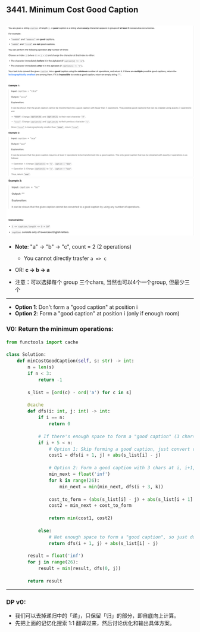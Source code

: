 ## 3441. Minimum Cost Good Caption
![](img/2025-04-20-16-08-43.png)
![](img/2025-04-20-16-09-00.png)
---

- **Note**: "a" -> "b" -> "c", count = 2 (2 operations)
  - You cannot directly trasfer `a => c`
- OR: **c -> b -> a**

- 注意：可以选择每个 group 三个chars, 当然也可以4个一个group, 但最少三个

---

- **Option 1**: Don't form a "good caption" at position i
- **Option 2**: Form a "good caption" at position i (only if enough room)



### V0: Return the minimum operations:

```py
from functools import cache

class Solution:
    def minCostGoodCaption(self, s: str) -> int:
        n = len(s)
        if n < 3:
            return -1

        s_list = [ord(c) - ord('a') for c in s]

        @cache
        def dfs(i: int, j: int) -> int:
            if i == n:
                return 0

            # If there's enough space to form a "good caption" (3 chars) and still leave 3 after it
            if i + 5 < n:
                # Option 1: Skip forming a good caption, just convert current char to match j
                cost1 = dfs(i + 1, j) + abs(s_list[i] - j)

                # Option 2: Form a good caption with 3 chars at i, i+1, i+2
                min_next = float('inf')
                for k in range(26):
                    min_next = min(min_next, dfs(i + 3, k))

                cost_to_form = (abs(s_list[i] - j) + abs(s_list[i + 1] - j) + abs(s_list[i + 2] - j))
                cost2 = min_next + cost_to_form

                return min(cost1, cost2)

            else:
                # Not enough space to form a "good caption", so just do option 1
                return dfs(i + 1, j) + abs(s_list[i] - j)

        result = float('inf')
        for j in range(26):
            result = min(result, dfs(0, j))

        return result

```
---

### DP  v0:

- 我们可以去掉递归中的「递」，只保留「归」的部分，即自底向上计算。
- 先把上面的记忆化搜索 1:1 翻译过来，然后讨论优化和输出具体方案。

```py

```